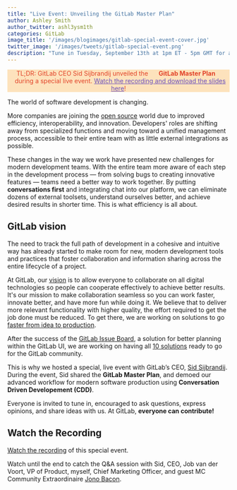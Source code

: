 ```yaml
---
title: "Live Event: Unveiling the GitLab Master Plan"
author: Ashley Smith 
author_twitter: ashl3ysm1th
categories: GitLab
image_title: '/images/blogimages/gitlab-special-event-cover.jpg'
twitter_image: '/images/tweets/gitlab-special-event.png'
description: "Tune in Tuesday, September 13th at 1pm ET - 5pm GMT for a special live event with GitLab CEO Sid Sijbrandij"
---
```


<p class="alert alert-orange" style="background-color: rgba(252,163,38,.3); border-color: rgba(252,163,38,.3); color: rgb(226,67,41) !important; text-align: center;">TL;DR: GitLab CEO Sid Sijbrandij unveiled the &nbsp;&nbsp;<i class="fa fa-gitlab" style="color:rgb(107,79,187); font-size:.85em" aria-hidden="true"></i> &nbsp;&nbsp;<strong>GitLab Master Plan</strong> &nbsp;&nbsp;<i class="fa fa-gitlab" style="color:rgb(107,79,187); font-size:.85em" aria-hidden="true"></i>
&nbsp;&nbsp;during a special live event. <a style="color: rgb(107,79,187);" href="https://about.gitlab.com/2016/09/14/gitlab-live-event-recap/">Watch the recording and download the slides here</a>!</p>

The world of software development is changing.

More companies are joining the [open source][trends-version-control] world
due to improved efficiency, interoperability, and innovation.
Developers' roles are shifting away from specialized functions and moving toward
a unified management process, accessible to their entire team with as little external integrations as possible.  

These changes in the way we work have presented new challenges for modern development teams. 
With the entire team more aware of each step in the development process — from solving
bugs to creating innovative features — teams need a better way to work together.
By putting **conversations first** and integrating chat into our platform, we can 
eliminate dozens of external toolsets, understand ourselves better, and achieve 
desired results in shorter time. This is what efficiency is all about.

<!-- more -->

## GitLab vision

The need to track the full path of development in a cohesive and intuitive way has already
started to make room for new, modern development tools and practices that foster
collaboration and information sharing across the entire lifecycle of a project.

At GitLab, our [vision][gitlab-vision] is to allow everyone to collaborate on all
digital technologies so people can cooperate effectively to achieve better results.
It's our mission to make collaboration seamless so you can work faster,
innovate better, and have more fun while doing it. We believe that to deliver
more relevant functionality with higher quality, the effort required to
get the job done must be reduced.
To get there, we are working on solutions to go [faster from idea
to production][post-ci-cd]. 

After the success of the [GitLab Issue Board][issue-board-release], a
solution for better planning within the GitLab UI, we are working on
having all [10 solutions][scope] ready to go for the GitLab community.

This is why we hosted a special, live event with
GitLab’s CEO, [Sid Sijbrandij]. During the event, Sid shared
the **GitLab Master Plan**, and demoed our advanced workflow for modern software
production using **Conversation Driven Developement (CDD)**.

Everyone is invited to tune in, encouraged to ask questions, express
opinions, and share ideas with us. At GitLab, **everyone can contribute!**

## Watch the Recording

[Watch the recording][event-recap] of this special event.

Watch until the end to catch the Q&A session with Sid, CEO, Job van der Voort, 
VP of Product, myself, Chief Marketing Officer, and guest MC Community Extraordinaire [Jono Bacon][jono-twitter]. 

<!-- identifiers -->

[gitlab-vision]: https://about.gitlab.com/direction/#vision
[issue-board-release]: https://about.gitlab.com/2016/08/22/announcing-the-gitlab-issue-board/
[post-ci-cd]: https://about.gitlab.com/2016/08/05/continuous-integration-delivery-and-deployment-with-gitlab/
[scope]: https://about.gitlab.com/direction/#scope
[Sid Sijbrandij]: https://twitter.com/sytses
[jono-twitter]: https://twitter.com/jonobacon
[trends-version-control]: https://about.gitlab.com/2016/08/29/trends-in-version-control-land-open-source/
[event-recap]: https://about.gitlab.com/2016/09/14/gitlab-live-event-recap/

<!-- custom styles -->

<style>
.alert-orange {
  background-color: rgba(252,163,38,.3);
  border-color: rgba(252,163,38,.3);
  color: rgb(226,67,41) !important;
  text-align: center;
}
.alert-orange a {
  color: rgb(107,79,187) !important;
}
.alert-orange a:hover {
  color: #1689e0 !important;
}
</style>
